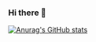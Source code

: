 ### Hi there 👋
[![Anurag's GitHub stats](https://github-readme-stats.vercel.app/api?username=Matheus-Cordeiro&show_icons=true&theme=monokai)](https://github.com/anuraghazra/github-readme-stats)
<!--
**Matheus-Cordeiro/Matheus-Cordeiro** is a ✨ _special_ ✨ repository because its `README.md` (this file) appears on your GitHub profile.

Here are some ideas to get you started:

- 🔭 I’m currently working on ...
- 🌱 I’m currently learning ...
- 👯 I’m looking to collaborate on ...
- 🤔 I’m looking for help with ...
- 💬 Ask me about ...
- 📫 How to reach me: ...
- 😄 Pronouns: ...
- ⚡ Fun fact: ...
-->
